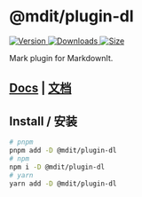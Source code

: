 # @mdit/plugin-dl

[![Version](https://img.shields.io/npm/v/@mdit/plugin-dl.svg?style=flat-square&logo=npm) ![Downloads](https://img.shields.io/npm/dm/@mdit/plugin-dl.svg?style=flat-square&logo=npm) ![Size](https://img.shields.io/bundlephobia/min/@mdit/plugin-dl?style=flat-square&logo=npm)](https://www.npmjs.com/package/@mdit/plugin-dl)

Mark plugin for MarkdownIt.

## [Docs](https://mdit-plugins.github.io/dl.html) | [文档](https://mdit-plugins.github.io/zh/dl.html)

## Install / 安装

```bash
# pnpm
pnpm add -D @mdit/plugin-dl
# npm
npm i -D @mdit/plugin-dl
# yarn
yarn add -D @mdit/plugin-dl
```
